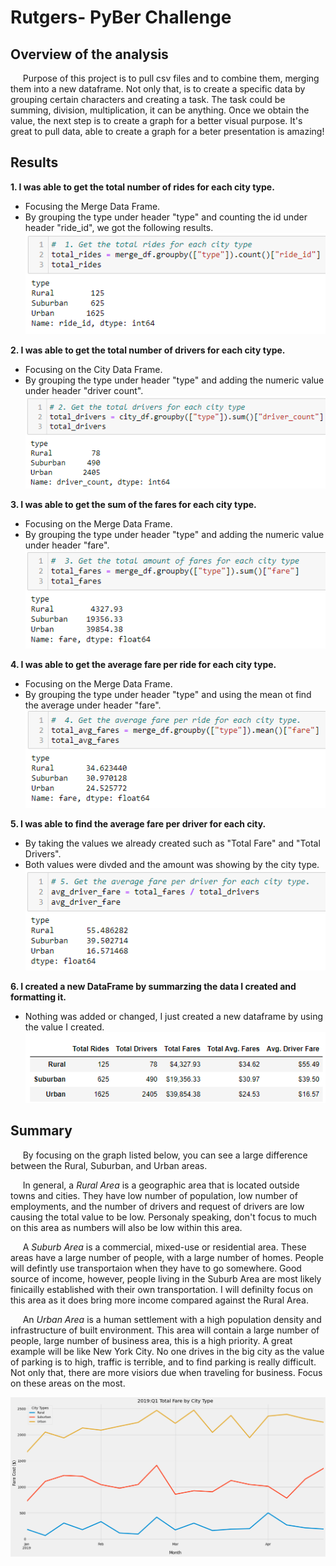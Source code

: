 # Rutgers- PyBer Challenge

## Overview of the analysis

&nbsp;&nbsp;&nbsp;&nbsp; Purpose of this project is to pull csv files and to combine them, merging them into a new dataframe. Not only that, is to create a specific data by grouping certain characters and creating a task. The task could be summing, division, multiplication, it can be anything. Once we obtain the value, the next step is to create a graph for a better visual purpose. It's great to pull data, able to create a graph for a beter presentation is amazing! 

## Results

 **1. I was able to get the total number of rides for each city type.**  
  - Focusing the Merge Data Frame. 
  - By grouping the type under header "type" and counting the id under header "ride_id", we got the following results.
![](https://github.com/JeanPyerC/Rutgers-PyBer_Challenge/blob/main/Pyber_Ride_Analysis/Photos/Task1.png)


**2. I was able to get the total number of drivers for each city type.**  
  - Focusing on the City Data Frame.
  - By grouping the type under header "type" and adding the numeric value under header "driver count". 
![](https://github.com/JeanPyerC/Rutgers-PyBer_Challenge/blob/main/Pyber_Ride_Analysis/Photos/Task2.png)

**3. I was able to get the sum of the fares for each city type.**  
  - Focusing on the Merge Data Frame.  
  - By grouping the type under header "type" and adding the numeric value under header "fare".
![](https://github.com/JeanPyerC/Rutgers-PyBer_Challenge/blob/main/Pyber_Ride_Analysis/Photos/Task3.png)

**4. I was able to get the average fare per ride for each city type.**  
  - Focusing on the Merge Data Frame.
  - By grouping the type under header "type" and using the mean ot find the average under header "fare".
 ![](https://github.com/JeanPyerC/Rutgers-PyBer_Challenge/blob/main/Pyber_Ride_Analysis/Photos/Task4.png)
 
**5. I was able to find the average fare per driver for each city.**  
  - By taking the values we already created such as "Total Fare" and "Total Drivers".
  - Both values were divded and the amount was showing by the city type. 
 ![](https://github.com/JeanPyerC/Rutgers-PyBer_Challenge/blob/main/Pyber_Ride_Analysis/Photos/Task5.png)
    
**6. I created a new DataFrame by summarzing the data I created and formatting it.**  
  - Nothing was added or changed, I just created a new dataframe by using the value I created.
![](https://github.com/JeanPyerC/Rutgers-PyBer_Challenge/blob/main/Pyber_Ride_Analysis/Photos/Task6.png)
    
## Summary

&nbsp;&nbsp;&nbsp;&nbsp; By focusing on the graph listed below, you can see a large difference between the Rural, Suburban, and Urban areas. 


&nbsp;&nbsp;&nbsp;&nbsp; In general, a *Rural Area* is a geographic area that is located outside towns and cities. They have low number of population, low number of employments, and the number of drivers and request of drivers are low causing the total value to be low. Personaly speaking, don't focus to much on this area as numbers will also be low within this area. 

&nbsp;&nbsp;&nbsp;&nbsp; A *Suburb Area* is a commercial, mixed-use or residential area. These areas have a large number of people, with a large number of homes. People will defintly use transportaion when they have to go somewhere. Good source of income, however, people living in the Suburb Area are most likely finicailly established with their own transportation. I will definilty focus on this area as it does bring more income compared against the Rural Area. 

&nbsp;&nbsp;&nbsp;&nbsp; An *Urban Area* is a human settlement with a high population density and infrastructure of built environment. This area will contain a large number of people, large number of business area, this is a high priority. A great example will be like New York City. No one drives in the big city as the value of parking is to high, traffic is terrible, and to find parking is really difficult. Not only that, there are more visiors due when traveling for business. Focus on these areas on the most.

![](https://github.com/JeanPyerC/Rutgers-PyBer_Challenge/blob/main/Pyber_Ride_Analysis/Photos/Pyber_fare_summary.png)
 
